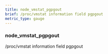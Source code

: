 ```yaml
---
title: node_vmstat_pgpgout
brief: /proc/vmstat information field pgpgout
metric_type: gauge
---
```

### node_vmstat_pgpgout

/proc/vmstat information field pgpgout